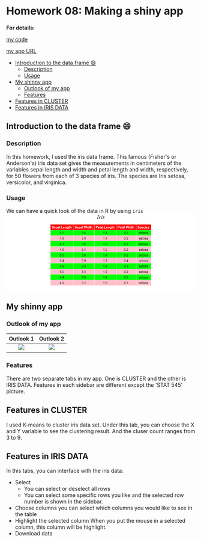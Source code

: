 Homework 08: Making a shiny app
================
**For details:**

[my code](https://github.com/STAT545-UBC-students/hw08-Sukeysun/blob/master/iris/app.R)

[my app URL](https://sukeysun.shinyapps.io/iris/)

-   [Introduction to the data frame :smile:](#introduction-to-the-data-frame-smile)
    -   [Description](#description)
    -   [Usage](#usage)
-   [My shinny app](#my-shinny-app)
    -   [Outlook of my app](#outlook-of-my-app)
    -   [Features](#features)
-   [Features in CLUSTER](#features-in-cluster)
-   [Features in IRIS DATA](#features-in-iris-data)

Introduction to the data frame :smile:
--------------------------------------

### Description

In this homework, I used the iris data frame. This famous (Fisher's or Anderson's) iris data set gives the measurements in centimeters of the variables sepal length and width and petal length and width, respectively, for 50 flowers from each of 3 species of iris. The species are Iris setosa, versicolor, and virginica.

### Usage

We can have a quick look of the data in R by using `iris` ![](README_files/figure-markdown_github/iris-1.png)

My shinny app
-------------

### Outlook of my app

|                                                        Outlook 1                                                        |                                                        Outlook 2                                                        |
|:-----------------------------------------------------------------------------------------------------------------------:|:-----------------------------------------------------------------------------------------------------------------------:|
| ![](https://github.com/STAT545-UBC-students/hw08-Sukeysun/blob/master/README_files/figure-markdown_github/outlook1.png) | ![](https://github.com/STAT545-UBC-students/hw08-Sukeysun/blob/master/README_files/figure-markdown_github/outlook2.png) |

### Features

There are two separate tabs in my app. One is CLUSTER and the other is IRIS DATA. Features in each sidebar are different except the 'STAT 545' picture.

Features in CLUSTER
-------------------

I used K-means to cluster iris data set. Under this tab, you can choose the X and Y variable to see the clustering result. And the cluser count ranges from 3 to 9.

Features in IRIS DATA
---------------------

In this tabs, you can interface with the iris data:

-   Select
    -   You can select or deselect all rows
    -   You can select some specific rows you like and the selected row number is shown in the sidebar.
-   Choose columns
        you can select which columns you would like to see in the table
-   Highlight the selected column 
        When you put the mouse in a selected column, this column will be highlight.
-   Download data


